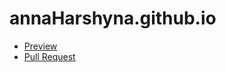 # annaHarshyna.github.io
- [Preview](https://AnnaHarshyna.github.io/annaHarshyna.github.io/)
- [Pull Request](https://github.com/AnnaHarshyna/annaHarshyna.github.io/pull/1/files)
